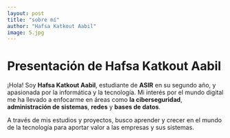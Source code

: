 ```yaml
---
layout: post
title: "sobre mí"
author: "Hafsa Katkout Aabil"
image: 5.jpg
---
```

# Presentación de Hafsa Katkout Aabil

¡Hola! Soy **Hafsa Katkout Aabil**, estudiante de **ASIR** en su segundo año, y apasionada por la informática y la tecnología. Mi interés por el mundo digital me ha llevado a enfocarme en áreas como **la ciberseguridad**, **administración de sistemas**, **redes** y **bases de datos**.

A través de mis estudios y proyectos, busco aprender y crecer en el mundo de la tecnología para aportar valor a las empresas y sus sistemas.

